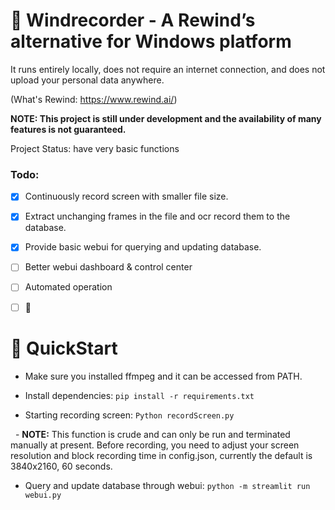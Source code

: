 # 🦝 Windrecorder - A Rewind’s alternative for Windows platform

It runs entirely locally, does not require an internet connection, and does not upload your personal data anywhere.

(What's Rewind: https://www.rewind.ai/)


**NOTE: This project is still under development and the availability of many features is not guaranteed.**

Project Status: have very basic functions


### Todo:
- [x] Continuously record screen with smaller file size.
- [x] Extract unchanging frames in the file and ocr record them to the database.
- [x] Provide basic webui for querying and updating database.
- [ ] Better webui dashboard & control center
- [ ] Automated operation
- [ ] 🤔


# 🦝 QuickStart

- Make sure you installed ffmpeg and it can be accessed from PATH.

- Install dependencies: `pip install -r requirements.txt`

- Starting recording screen: `Python recordScreen.py`

  - **NOTE:** This function is crude and can only be run and terminated manually at present. Before recording, you need to adjust your screen resolution and block recording time in config.json, currently the default is 3840x2160, 60 seconds.

- Query and update database through webui: `python -m streamlit run webui.py`